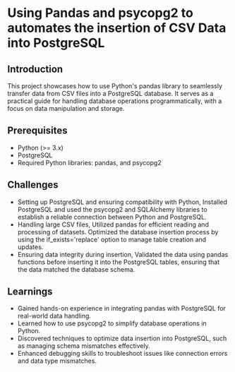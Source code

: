 # Using Pandas and psycopg2 to automates the insertion of CSV Data into PostgreSQL 
## Introduction
This project showcases how to use Python's pandas library to seamlessly transfer data from CSV files into a PostgreSQL database. It serves as a practical guide for handling database operations programmatically, with a focus on data manipulation and storage.
## Prerequisites
- Python (>= 3.x)
- PostgreSQL
- Required Python libraries: pandas, and psycopg2
## Challenges
- Setting up PostgreSQL and ensuring compatibility with Python, Installed PostgreSQL and used the psycopg2 and SQLAlchemy libraries to establish a reliable connection between Python and PostgreSQL.
- Handling large CSV files, Utilized pandas for efficient reading and processing of datasets. Optimized the database insertion process by using the if_exists='replace' option to manage table creation and updates.
- Ensuring data integrity during insertion, Validated the data using pandas functions before inserting it into the PostgreSQL tables, ensuring that the data matched the database schema.
## Learnings
- Gained hands-on experience in integrating pandas with PostgreSQL for real-world data handling.
- Learned how to use psycopg2 to simplify database operations in Python.
- Discovered techniques to optimize data insertion into PostgreSQL, such as managing schema mismatches effectively.
- Enhanced debugging skills to troubleshoot issues like connection errors and data type mismatches.
